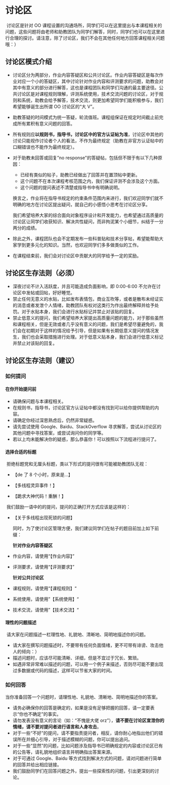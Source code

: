 # 讨论区

​	讨论区是针对 OO 课程设置的沟通场所，同学们可以在这里提出与本课程相关的问题，这些问题将由老师和助教团队为同学们解答，同时，同学们也可以在这里进行合理的探讨。请注意，除了讨论区，我们不会在其他任何地方回答课程相关问题哦：）

## 讨论区模式介绍

- 讨论区分为两部分，作业内容答疑区和公共讨论区。作业内容答疑区是每次作业对应一个小的答疑区，其中讨论针对作业内容和评测要求的问题，助教会对其中有意义的部分进行解答，这也是课程团队和同学们沟通的最主要途径。公共讨论区是对课程规则理解，评测系统使用，技术交流问题的讨论区，对于规则和系统，助教会给予解答，技术交流，则更加希望同学们能积极参与，我们希望能够诞生出所谓 OO 讨论区的“大 V”。

- 助教答疑的时间模式为统一答疑，轮流值班。课程组保证在规定时间截止前完成所有累积有意义问题的回答。

- 所有规则应**以规则书，指导书，讨论区中的官方认证帖为准**，讨论区中其他的讨论只能视作讨论者个人的看法，不作为最终规定（助教在非官方认证帖中的口糊错误也不能作为最终规定）。

- 对于助教未回答或回复”no response"的答疑帖，包括但不限于有以下几种原因：

  - 已经有类似的帖子，助教已经做出了回答并在置顶帖中更新。
  - 这个问题不在本次课程考核范围之内，我们保证评测不会涉及这个方面。
  - 这个问题的提问表述不清楚或指导书中有明确说明。

  换言之，作业将在指导书规定的约束条件范围内来进行，我们欢迎同学们就不明确的地方在讨论区提出疑问，就自己的小感悟小思考在讨论区分享。

  我们希望培养大家的综合面向对象程序设计和开发能力，也希望通过高质量的讨论区让同学们收获知识、解决共性疑问，而非拘泥某个小细节，纠结于一分两分的成绩。

- 除此之外，课程团队也会不定期发布一些科普贴和技术分享帖，希望能帮助大家学到更多元化的知识。当然，也欢迎同学们多多做类似的工作。

- 在课程结束前，我们会对讨论区中贡献大的同学给予一定的奖励。

## 讨论区生存法则（必须）

- 深夜讨论不计入活跃度，并且可能造成负面影响，即 0:00-6:00 不允许在讨论区中发帖或回帖，好好睡觉。
- 禁止任何无意义的水贴，比如发布表情包，商业互吹等，或者是散布未经证实的消息或者发泄个人情绪，助教团队有权对这类行为作出最终解释并给予处罚。对于水贴本身，我们会进行水贴标记并禁止对该贴的回复。
- 禁止低意义的提问，我们希望培养大家提出高质量问题的能力，对于那些虽然和课程相关，但是无效或者几乎没有意义的问题，我们是希望尽量避免的，我们会在初期对于这样的情况给予引导，但是如果有长期低意义提问的情况发生，我们也会采取措施进行处理。对于低意义贴本身，我们会进行低意义标记并禁止对该贴的回复。

## 讨论区生存法则（建议）

### 如何提问

#### 在你开始提问前

- 请确保问题与本课程相关。
- 在规则书，指导书，讨论区官方认证帖中都没有找到可以给你提供帮助的内容。
- 请确定你经过深思熟虑后，仍然非常疑惑。
- 请先尝试使用 Google、Baidu、StackOverflow 寻求解答，尝试从讨论区的其他问题中寻找答案，或尝试询问你的同学等。
- 若以上均未能解决你的疑惑，那么恭喜你！可以按照以下流程进行提问了。

#### 选择合适的标题

​	拒绝标题党和无厘头标题，类以下形式的提问很有可能被助教团队无视：

- 【de 了 8 个小时，原来是...】

- 【多线程灵异事件！】

- 【跪求大神代码！重酬！】

​	我们鼓励一语中的的提问，提问的正确打开方式应该是这样的：

- 【关于多线程出现死锁的问题】

    同时，为了使讨论区管理方便，我们建议同学们在帖子的题目前加上如下前缀：

    **针对作业内容答疑区**

- 作业内容，请使用“【作业内容】”

- 评测要求，请使用“【评测要求】”

   **针对公共讨论区**

- 课程规则，请使用“【课程规则】“

- 系统使用，请使用”【系统使用】“

- 技术交流，请使用”【技术交流】“

#### 理性的问题描述

​	请大家在问题描述一栏理性地、礼貌地、清晰地、简明地描述你的问题。

- 请大家在撰写问题描述时，不要带有任何负面情绪，更不可带有诽谤、攻击他人的倾向：）
- 描述问题时，应该尽可能清晰、详细，但是不宜过于冗长、繁琐。
- 如遇非常非常难以描述的问题，可以用一个例子来描述，否则尽可能不要出现过多数据或代码的描述，这样可以节省大家的时间。

### 如何回答

​	当你准备回答一个问题时，请理性地、礼貌地、清晰地、简明地描述你的答案。

- 请务必确保你的回答是确定的，如果是没有足够把握的回答，请一定要表示“你也不确定”的事实。
- 请勿发表没有意义的言论（如：“不愧是大佬 orz”），**请不要在讨论区宣泄你的情绪，请不要对提问者进行语言和人身攻击**。
- 对于一些“不好”的提问，请不要指责提问者，相反，请你耐心地指出他们的错误所在并细心引导，对于描述模糊的问题，你可以提出追问。
- 对于一些“显然”的问题，比如问题涉及指导书已明确规定的内容或讨论区已有的公告等，请礼貌地组织语言并明确指出答案来源。
- 对于可通过 Google、Baidu 等方式找到解决方式的问题，请对问题进行简单的回答并给出相应链接。
- 我们鼓励同学们在回答问题之外，提出一些探索性的问题，引出更深刻的讨论。
